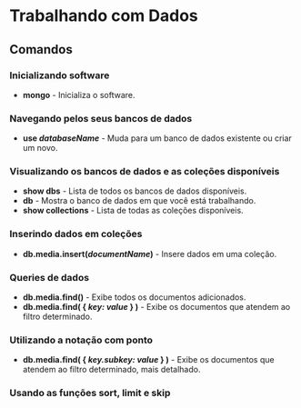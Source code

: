 # Trabalhando com Dados

## Comandos

### Inicializando software

- **mongo** - Inicializa o software.

### Navegando pelos seus bancos de dados

- **use *databaseName*** - Muda para um banco de dados existente ou criar um novo.

### Visualizando os bancos de dados e as coleções disponíveis

- **show dbs** - Lista de todos os bancos de dados disponíveis.
- **db** - Mostra o banco de dados em que você está trabalhando.
- **show collections** - Lista de todas as coleções disponíveis.

### Inserindo dados em coleções

- **db.media.insert(*documentName*)** - Insere dados em uma coleção.

### Queries de dados

- **db.media.find()** - Exibe todos os documentos adicionados.
- **db.media.find( { *key: value* } )** - Exibe os documentos que atendem ao filtro determinado.

### Utilizando a notação com ponto

- **db.media.find( { *key.subkey: value* } )** - Exibe os documentos que atendem ao filtro determinado, mais detalhado.

### Usando as funções sort, limit e skip
